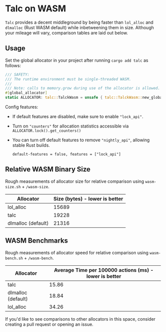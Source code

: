 # Talc on WASM

`Talc` provides a decent middleground by being faster than `lol_alloc` and `dlmalloc` (Rust WASM default) while inbetweening them in size. Although your mileage will vary, comparison tables are laid out below.

## Usage
Set the global allocator in your project after running `cargo add talc` as follows:

```rust
/// SAFETY:
/// The runtime environment must be single-threaded WASM.
///
/// Note: calls to memory.grow during use of the allocator is allowed.
#[global_allocator]
static ALLOCATOR: talc::TalckWasm = unsafe { talc::TalckWasm::new_global() };
```

Config features:
- If default features are disabled, make sure to enable `"lock_api"`.
- Turn on `"counters"` for allocation statistics accessible via `ALLOCATOR.lock().get_counters()`
- You can turn off default features to remove `"nightly_api"`, allowing stable Rust builds.

    `default-features = false, features = ["lock_api"]`

## Relative WASM Binary Size

Rough measurements of allocator size for relative comparison using `wasm-size.sh` + `/wasm-size`.

| Allocator | Size (bytes) - lower is better |
| --------- | ----- |
| lol_alloc | 15689 |
| talc      | 19228 |
| dlmalloc (default) | 21316 |

## WASM Benchmarks

Rough measurements of allocator speed for relative comparison using `wasm-bench.sh` + `/wasm-bench`.

| Allocator | Average Time per 100000 actions (ms) - lower is better |
|-----------|-----|
| talc | 15.86 |
| dlmalloc (default) | 18.84 |
| lol_alloc | 34.26 |



If you'd like to see comparisons to other allocators in this space, consider creating a pull request or opening an issue.